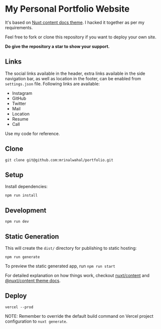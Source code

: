 # My Personal Portfolio Website

It's based on [Nuxt content docs theme](). I hacked it together as per my requirements.

Feel free to fork or clone this repository if you want to deploy your own site. 

**Do give the repository a star to show your support.**

## Links

The social links available in the header, extra links available in the side navigation bar, as well as location in the footer, can be enabled from `settings.json` file. Following links are available:

- Instagram
- GitHub
- Twitter
- Mail
- Location
- Resume
- Call

Use my code for reference.

## Clone

```
git clone git@github.com:mrinalwahal/portfolio.git
```

## Setup

Install dependencies:

```
npm run install
```

## Development

```
npm run dev
```

## Static Generation

This will create the `dist/` directory for publishing to static hosting:

```
npm run generate
```

To preview the static generated app, run `npm run start`

For detailed explanation on how things work, checkout [nuxt/content](https://content.nuxtjs.org) and [@nuxt/content theme docs](https://content.nuxtjs.org/themes-docs).

## Deploy

```
vercel --prod
```

NOTE: Remember to override the default build command on Vercel project configuration to `nuxt generate`.